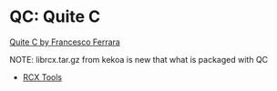 QC: Quite C
===========
[Quite C by Francesco Ferrara](http://www.elenafrancesco.org/info/lego/qc/index.html)

NOTE: librcx.tar.gz from kekoa is new that what is packaged with QC
* [RCX Tools](http://graphics.stanford.edu/~kekoa/rcx/tools.html)
